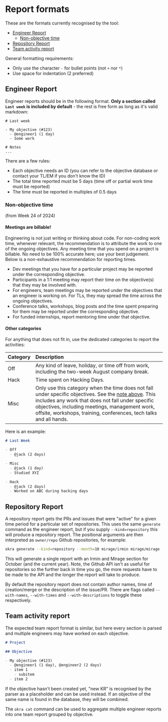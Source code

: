 # Report formats

These are the formats currently recognised by the tool:
- [Engineer Report](#engineer-report)
  - [Non-objective time](#non-objective-time)
- [Repository Report](#repository-report)
- [Team activity report](#team-activity-report)

General formatting requirements:
- Only use the character `-` for bullet points (not `+` nor `*`)
- Use space for indentation (2 preferred)

## Engineer Report

Engineer reports should be in the following format. **Only a section called `Last week` is included by default** - the rest is free form as long as it's valid markdown:

```
# Last week

- My objective (#123)
  - @engineer1 (1 day)
  - Some work

# Notes
...
```

There are a few rules:
- Each objective needs an ID (you can refer to the objective database or contact your TL/EM if you don't know the ID)
- The total time reported must be 5 days (time off or partial work time must be reported)
- The time must be reported in multiples of 0.5 days

### Non-objective time

(from Week 24 of 2024)

#### Meetings are billable!

Engineering is not just writing or thinking about code. For non-coding work time, whenever relevant, the recommendation is to attribute the work to one of the ongoing objectives. Any meeting time that you spend on a project is billable. No need to be 100% accurate here; use your best judgement. Below is a non-exhaustive recommendation for reporting times.

* Dev meetings that you have for a particular project may be reported under the corresponding objective. 
* Participants in a 1:1 meeting may report their time on the objective(s) that they may be involved with.
* For engineers, team meetings may be reported under the objectives that an engineer is working on. For TLs, they may spread the time across the ongoing objectives.
* Conference talks, workshops, blog posts and the time spent preparing for them may be reported under the corresponding objective.
* For funded internships, report mentoring time under that objective.

#### Other categories

For anything that does not fit in, use the dedicated categories to report the activities:

|   Category | Description  |
|:------------------|:-------------|
| Off   | Any kind of leave, holiday, or time off from work, including the two-week August company break. |
| Hack  | Time spent on Hacking Days. |
| Misc  | Only use this category when the time does not fall under specific objectives. See the [note above](#meetings-are-billable). This includes any work that does not fall under specific objectives, including meetings, management work, offsite, workshops, training, conferences, tech talks and all hands. |

Here is an example:
```md
# Last Week

- Off
  - @jack (2 days)

- Misc
  - @jack (1 day)
  - Studied XYZ

- Hack
  - @jack (2 days)
  - Worked on ABC during hacking days
```

## Repository Report

A repository report gets the PRs and issues that were "active" for a given time period for a particular set of repositories. This uses the same `generate` command as the engineer report, but if you supply `--kind=repository` this will produce a repository report. The positional arguments are then interpreted as `owner/repo` Github repositories, for example:

```sh
okra generate --kind=repository --month=10 mirage/irmin mirage/mirage
```

This will generate a single report with an Irmin and Mirage section for October (and the current year). Note, the Github API isn't as useful for repositories so the further back in time you go, the more requests have to be made to the API and the longer the report will take to produce.

By default the repository report does not contain author names, time of creation/merge or the description of the issue/PR. There are flags called `--with-names`, `--with-times` and `--with-descriptions` to toggle these respectively.

## Team activity report

The expected team report format is similar, but here every section is parsed and multiple engineers may have worked on each objective.

```md
# Project

## Objective

- My objective (#123)
  - @engineer1 (1 day), @engineer2 (2 days)
  - item 1
    - subitem
  - item 2
```

If the objective hasn't been created yet, "new KR" is recognised by the parser as a placeholder and can be used instead. If an objective of the same name is found in the database, they will be combined.

The `okra cat` command can be used to aggregate multiple engineer reports into one team report grouped by objective.

